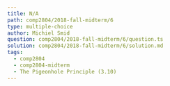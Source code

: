 ```yaml
---
title: N/A
path: comp2804/2018-fall-midterm/6
type: multiple-choice
author: Michiel Smid
question: comp2804/2018-fall-midterm/6/question.ts
solution: comp2804/2018-fall-midterm/6/solution.md
tags:
  - comp2804
  - comp2804-midterm
  - The Pigeonhole Principle (3.10)
---
```

